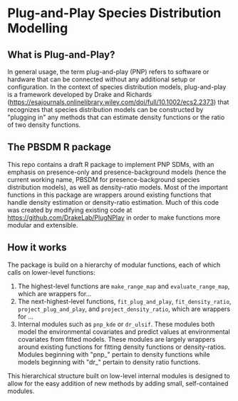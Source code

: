 # Plug-and-Play Species Distribution Modelling

## What is Plug-and-Play?
In general usage, the term plug-and-play (PNP) refers to software or hardware that can be connected without any additional setup or configuration.  In the context of species distribution models, plug-and-play is a framework developed by Drake and Richards (https://esajournals.onlinelibrary.wiley.com/doi/full/10.1002/ecs2.2373) that recognizes that species distribution models can be constructed by "plugging in" any methods that can estimate density functions or the ratio of two density functions.


## The PBSDM R package
This repo contains a draft R package to implement PNP SDMs, with an emphasis on presence-only and presence-background models (hence the current working name, PBSDM for presence-background species distribution models), as well as density-ratio models.  Most of the important functions in this package are wrappers around existing functions that handle density estimation or density-ratio estimation.  Much of this code was created by modifying existing code at https://github.com/DrakeLab/PlugNPlay in order to make functions more modular and extensible.


## How it works
The package is build on a hierarchy of modular functions, each of which calls on lower-level functions:

1. The highest-level functions are `make_range_map` and `evaluate_range_map`, which are wrappers for...
2. The next-highest-level functions, `fit_plug_and_play`, `fit_density_ratio`, `project_plug_and_play`, and `project_density_ratio`, which are wrappers for ...
3. Internal modules such as `pnp_kde` or `dr_ulsif`.  These modules both model the environmental covariates and predict values at environmental covariates from fitted models.  These modules are largely wrappers around existing functions for fitting density functions or density-ratios.  Modules beginning with "pnp_" pertain to density functions while models beginning with "dr_" pertain to density ratio functions.

This hierarchical structure built on low-level internal modules is designed to allow for the easy addition of new methods by adding small, self-contained modules.
